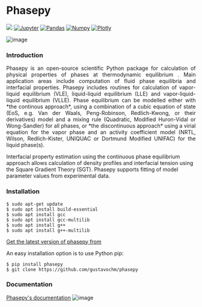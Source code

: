 # Phasepy
[<img src="https://img.shields.io/badge/scipy%20-%2314354C.svg?&style=for-the-badge&logo=scipy&logoColor=white" />](https://github.com/koroshkorosh1) 
[<img alt="Jupyter" src="https://img.shields.io/badge/Jupyter-F37626.svg?&style=for-the-badge&logo=Jupyter&logoColor=white" />](https://github.com/koroshkorosh1) 
[<img alt="Pandas" src="https://img.shields.io/badge/openpyxl-2C2D72?style=for-the-badge&logo=opencv&logoColor=white" />](https://github.com/koroshkorosh1) 
[<img alt="Numpy" src="https://img.shields.io/badge/Numpy-777BB4?style=for-the-badge&logo=numpy&logoColor=white" />](https://github.com/koroshkorosh1) 
[<img alt="Plotly" src="https://img.shields.io/badge/Matplotlib -239120?style=for-the-badge&logo=plotly&logoColor=white" />](https://github.com/koroshkorosh1)

![image](https://s23.picofile.com/file/8449058076/3840017_orig.png)

### **Introduction**
<p style='text-align: justify;'> Phasepy is an open-source scientific Python package for calculation of
physical properties of phases at thermodynamic equilibrium .
Main application areas include computation of fluid phase equilibria
and interfacial properties. Phasepy includes routines for calculation of vapor-liquid equilibrium (VLE),
liquid-liquid equilibrium (LLE) and vapor-liquid-liquid equilibrium
(VLLE). Phase equilibrium can be modelled either with *the continous
approach*, using a combination of a cubic equation of state (EoS,
e.g. Van der Waals, Peng-Robinson, Redlich-Kwong, or their
derivatives) model and a mixing rule (Quadratic, Modified Huron-Vidal
or Wong-Sandler) for all phases, or *the discontinuous approach* using
a virial equation for the vapor phase and an activity coefficient model
(NRTL, Wilson, Redlich-Kister, UNIQUAC or Dortmund Modified UNIFAC) for the
liquid phase(s). 

Interfacial property estimation using the continuous phase equilibrium
approach allows calculation of density profiles and interfacial
tension using the Square Gradient Theory (SGT). Phasepy supports fitting of model parameter values from experimental data. </p>


### **Installation**

``` $ sudo apt-get update ``` \
``` $ sudo apt install build-essential ``` \
``` $ sudo apt install gcc ``` \
``` $ sudo apt install gcc-multilib ``` \
``` $ sudo apt install g++ ``` \
``` $ sudo apt install g++-multilib ```
     
[Get the latest version of phasepy from](https://pypi.python.org/pypi/phasepy/)

An easy installation option is to use Python pip:

``` $ pip install phasepy ``` \
``` $ git clone https://github.com/gustavochm/phasepy ```

###  **Documentation**
[Phasepy's documentation](https://phasepy.readthedocs.io/en/latest/)
![image](https://s23.picofile.com/file/8449046084/chemecube_logo_wide_2_1_.png)
<br><br>
